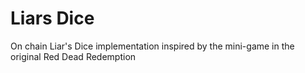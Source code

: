 # Liars Dice

On chain Liar's Dice implementation inspired by the mini-game in the original Red Dead Redemption
